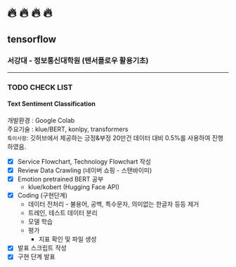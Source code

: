 # :fire: :fire: :fire: :fire: 
## tensorflow
### 서강대 - 정보통신대학원 (텐서플로우 활용기초)

---

### TODO CHECK LIST
#### Text Sentiment Classification

개발환경 : Google Colab  
주요기술 : klue/BERT, konlpy, transformers  
`특이사항`: 깃허브에서 제공하는 긍정&부정 20만건 데이터 대비 0.5%를 사용하여 진행하였음.

- [X] Service Flowchart, Technology Flowchart 작성
- [X] Review Data Crawling (네이버 쇼핑 - 스탠바이미)
- [X] Emotion pretrained BERT 공부
  - klue/kobert (Hugging Face API)
- [X] Coding (구현단계)
  - 데이터 전처리 - 불용어, 공백, 특수문자, 의미없는 한글자 등등 제거
  - 트레인, 테스트 데이터 분리
  - 모델 학습 
  - 평가
    - 지표 확인 및 파일 생성
- [X] 발표 스크립트 작성
- [X] 구현 단계 발표
